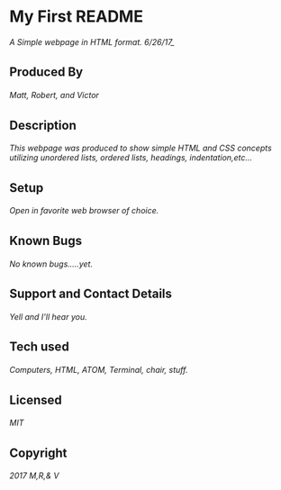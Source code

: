 # My First README

###### A Simple webpage in HTML format. 6/26/17_

## Produced By
###### Matt, Robert, and Victor

## Description
###### This webpage was produced to show simple HTML and CSS concepts utilizing unordered lists, ordered lists, headings, indentation,etc...

## Setup

###### Open in favorite web browser of choice.

## Known Bugs
###### No known bugs.....yet.

## Support and Contact Details

###### Yell and I'll hear you.

## Tech used
###### Computers, HTML, ATOM, Terminal, chair, stuff.

## Licensed
###### MIT

## Copyright
###### 2017 M,R,& V
